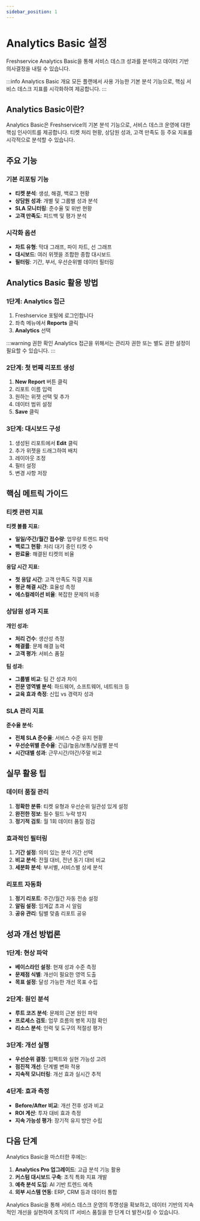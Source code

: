 ```yaml
---
sidebar_position: 1
---
```


# Analytics Basic 설정

Freshservice Analytics Basic을 통해 서비스 데스크 성과를 분석하고 데이터 기반 의사결정을 내릴 수 있습니다.

:::info Analytics Basic 개요
모든 플랜에서 사용 가능한 기본 분석 기능으로, 핵심 서비스 데스크 지표를 시각화하여 제공합니다.
:::

## Analytics Basic이란?

Analytics Basic은 Freshservice의 기본 분석 기능으로, 서비스 데스크 운영에 대한 핵심 인사이트를 제공합니다. 티켓 처리 현황, 상담원 성과, 고객 만족도 등 주요 지표를 시각적으로 분석할 수 있습니다.

## 주요 기능

### 기본 리포팅 기능
- **티켓 분석**: 생성, 해결, 백로그 현황
- **상담원 성과**: 개별 및 그룹별 성과 분석
- **SLA 모니터링**: 준수율 및 위반 현황
- **고객 만족도**: 피드백 및 평가 분석

### 시각화 옵션
- **차트 유형**: 막대 그래프, 파이 차트, 선 그래프
- **대시보드**: 여러 위젯을 조합한 종합 대시보드
- **필터링**: 기간, 부서, 우선순위별 데이터 필터링

## Analytics Basic 활용 방법

### 1단계: Analytics 접근
1. Freshservice 포털에 로그인합니다
2. 좌측 메뉴에서 **Reports** 클릭
3. **Analytics** 선택

:::warning 권한 확인
Analytics 접근을 위해서는 관리자 권한 또는 별도 권한 설정이 필요할 수 있습니다.
:::

### 2단계: 첫 번째 리포트 생성
1. **New Report** 버튼 클릭
2. 리포트 이름 입력
3. 원하는 위젯 선택 및 추가
4. 데이터 범위 설정
5. **Save** 클릭

### 3단계: 대시보드 구성
1. 생성된 리포트에서 **Edit** 클릭
2. 추가 위젯을 드래그하여 배치
3. 레이아웃 조정
4. 필터 설정
5. 변경 사항 저장

## 핵심 메트릭 가이드

### 티켓 관련 지표

**티켓 볼륨 지표:**
- **일일/주간/월간 접수량**: 업무량 트렌드 파악
- **백로그 현황**: 처리 대기 중인 티켓 수
- **완료율**: 해결된 티켓의 비율

**응답 시간 지표:**
- **첫 응답 시간**: 고객 만족도 직결 지표
- **평균 해결 시간**: 효율성 측정
- **에스컬레이션 비율**: 복잡한 문제의 비중

### 상담원 성과 지표

**개인 성과:**
- **처리 건수**: 생산성 측정
- **해결률**: 문제 해결 능력
- **고객 평가**: 서비스 품질

**팀 성과:**
- **그룹별 비교**: 팀 간 성과 차이
- **전문 영역별 분석**: 하드웨어, 소프트웨어, 네트워크 등
- **교육 효과 측정**: 신입 vs 경력자 성과

### SLA 관리 지표

**준수율 분석:**
- **전체 SLA 준수율**: 서비스 수준 유지 현황
- **우선순위별 준수율**: 긴급/높음/보통/낮음별 분석
- **시간대별 성과**: 근무시간/야간/주말 비교

## 실무 활용 팁

### 데이터 품질 관리
1. **정확한 분류**: 티켓 유형과 우선순위 일관성 있게 설정
2. **완전한 정보**: 필수 필드 누락 방지
3. **정기적 검토**: 월 1회 데이터 품질 점검

### 효과적인 필터링
1. **기간 설정**: 의미 있는 분석 기간 선택
2. **비교 분석**: 전월 대비, 전년 동기 대비 비교
3. **세분화 분석**: 부서별, 서비스별 상세 분석

### 리포트 자동화
1. **정기 리포트**: 주간/월간 자동 전송 설정
2. **알림 설정**: 임계값 초과 시 알림
3. **공유 관리**: 팀별 맞춤 리포트 공유

## 성과 개선 방법론

### 1단계: 현상 파악
- **베이스라인 설정**: 현재 성과 수준 측정
- **문제점 식별**: 개선이 필요한 영역 도출
- **목표 설정**: 달성 가능한 개선 목표 수립

### 2단계: 원인 분석
- **루트 코즈 분석**: 문제의 근본 원인 파악
- **프로세스 검토**: 업무 흐름의 병목 지점 확인
- **리소스 분석**: 인력 및 도구의 적절성 평가

### 3단계: 개선 실행
- **우선순위 결정**: 임팩트와 실현 가능성 고려
- **점진적 개선**: 단계별 변화 적용
- **지속적 모니터링**: 개선 효과 실시간 추적

### 4단계: 효과 측정
- **Before/After 비교**: 개선 전후 성과 비교
- **ROI 계산**: 투자 대비 효과 측정
- **지속 가능성 평가**: 장기적 유지 방안 수립

## 다음 단계

Analytics Basic을 마스터한 후에는:

1. **Analytics Pro 업그레이드**: 고급 분석 기능 활용
2. **커스텀 대시보드 구축**: 조직 특화 지표 개발
3. **예측 분석 도입**: AI 기반 트렌드 예측
4. **외부 시스템 연동**: ERP, CRM 등과 데이터 통합

Analytics Basic을 통해 서비스 데스크 운영의 투명성을 확보하고, 데이터 기반의 지속적인 개선을 실현하여 조직의 IT 서비스 품질을 한 단계 더 발전시킬 수 있습니다.